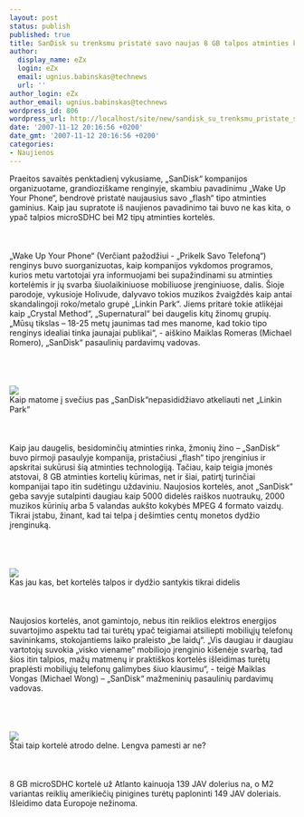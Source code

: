 ```yaml
---
layout: post
status: publish
published: true
title: SanDisk su trenksmu pristatė savo naujas 8 GB talpos atminties korteles
author:
  display_name: eZx
  login: eZx
  email: ugnius.babinskas@technews
  url: ''
author_login: eZx
author_email: ugnius.babinskas@technews
wordpress_id: 806
wordpress_url: http://localhost/site/new/sandisk_su_trenksmu_pristate_savo_naujas_8_gb_talpos_atminties_korteles/
date: '2007-11-12 20:16:56 +0200'
date_gmt: '2007-11-12 20:16:56 +0200'
categories:
- Naujienos
---
```

<p>Praeitos savaitės penktadienį vykusiame, „SanDisk“ kompanijos organizuotame, grandioziškame renginyje, skambiu pavadinimu „Wake Up Your Phone“, bendrovė pristatė naujausius savo „flash“ tipo atminties gaminius. Kaip jau supratote iš naujienos pavadinimo tai buvo ne kas kita, o ypač talpios microSDHC bei M2 tipų atminties kortelės.<br />
<br><br />
<br>„Wake Up Your Phone“ (Verčiant pažodžiui - „Prikelk Savo Telefoną“) renginys buvo suorganizuotas, kaip kompanijos vykdomos programos, kurios metu vartotojai yra informuojami bei supažindinami su atminties kortelėmis ir jų svarba šiuolaikiniuose mobiliuose įrenginiuose, dalis. Šioje parodoje, vykusioje Holivude, dalyvavo tokios muzikos žvaigždės kaip antai skandalingoji roko/metalo grupė „Linkin Park“. Jiems pritarė tokie atlikėjai kaip „Crystal Method“, „Supernatural“ bei daugelis kitų žinomų grupių. „Mūsų tikslas – 18-25 metų jaunimas tad mes manome, kad tokio tipo renginys idealiai tinka jaunajai publikai“, - aiškino Maiklas Romeras (Michael Romero), „SanDisk“ pasaulinių pardavimų vadovas.<br />
<br><br />
<br><br><img src="http://www.tgdaily.com/picturegalleries/200711092/dscf0039.jpg"><br><span class="saltinis">Kaip matome į svečius pas „SanDisk“nepasididžiavo atkeliauti net „Linkin Park“</span><br />
<br><br />
<br>Kaip jau daugelis, besidominčių atminties rinka, žmonių žino – „SanDisk“ buvo pirmoji pasaulyje kompanija, pristačiusi „flash“ tipo įrenginius ir apskritai sukūrusi šią atminties technologiją. Tačiau, kaip teigia įmonės atstovai, 8 GB atminties kortelių kūrimas, net ir šiai, patirtį turinčiai kompanijai tapo itin sudėtingu uždaviniu. Naujosios kortelės, anot „SanDisk“ geba savyje sutalpinti daugiau kaip 5000 didelės raiškos nuotraukų, 2000 muzikos kūrinių arba 5 valandas aukšto kokybės MPEG 4 formato vaizdų. Tikrai įstabu, žinant, kad tai telpa į dešimties centų monetos dydžio įrenginuką.<br />
<br><br />
<br><br><img src="http://www.tgdaily.com/picturegalleries/200711092/_mg_7365.jpg"><br><span class="saltinis">Kas jau kas, bet kortelės talpos ir dydžio santykis tikrai didelis</span><br />
<br><br />
<br>Naujosios kortelės, anot gamintojo, nebus itin reiklios elektros energijos suvartojimo aspektu tad tai turėtų ypač teigiamai atsiliepti mobiliųjų telefonų savininkams, stokojantiems laiko praleisto „be laidų“. „Vis daugiau ir daugiau vartotojų suvokia „visko viename“ mobiliojo įrenginio kišenėje svarbą, tad šios itin talpios, mažų matmenų ir praktiškos kortelės išleidimas turėtų praplėsti mobiliųjų telefonų galimybes šiuo klausimu“, - teigė Maiklas Vongas (Michael Wong) – „SanDisk“ mažmeninių pasaulinių pardavimų vadovas.<br />
<br><br />
<br><br><img src="http://www.tgdaily.com/picturegalleries/200711092/_mg_7364.jpg"><br><span class="saltinis"> Štai taip kortelė atrodo delne. Lengva pamesti ar ne?</span><br />
<br><br />
<br>8 GB microSDHC kortelė už Atlanto kainuoja 139 JAV dolerius na, o M2 variantas reiklių amerikiečių pinigines turėtų paploninti 149 JAV doleriais. Išleidimo data Europoje nežinoma.<br />
<br></p>
